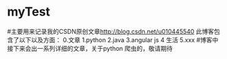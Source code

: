 # myTest
#主要用来记录我的CSDN原创文章<http://blog.csdn.net/u010445540>
此博客包含了以下以及方面：
0.文章
1.python
2.java
3.angular js
4 生活
5.xxx
#博客中接下来会出一系列详细的文章，关于python 爬虫的，敬请期待
